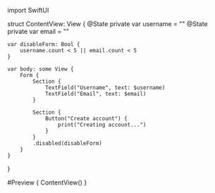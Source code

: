 import SwiftUI

struct ContentView: View {
    @State private var username = ""
    @State private var email = ""
    
    var disableForm: Bool {
        username.count < 5 || email.count < 5
    }
    
    var body: some View {
        Form {
            Section {
                TextField("Username", text: $username)
                TextField("Email", text: $email)
            }
            
            Section {
                Button("Create account") {
                    print("Creating account...")
                }
            }
            .disabled(disableForm)
        }
    }
}

#Preview {
    ContentView()
}

